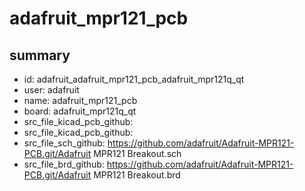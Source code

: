 # adafruit_mpr121_pcb
 
## summary 
* id: adafruit_adafruit_mpr121_pcb_adafruit_mpr121q_qt
* user: adafruit
* name: adafruit_mpr121_pcb
* board: adafruit_mpr121q_qt
* src_file_kicad_pcb_github: 
* src_file_kicad_pcb_github: 
* src_file_sch_github: https://github.com/adafruit/Adafruit-MPR121-PCB.git/Adafruit MPR121 Breakout.sch
* src_file_brd_github: https://github.com/adafruit/Adafruit-MPR121-PCB.git/Adafruit MPR121 Breakout.brd




